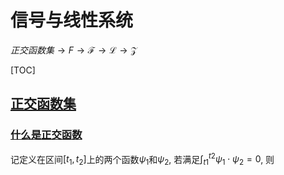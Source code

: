 # 信号与线性系统

$正交函数集 \longrightarrow \mathit{F} \longrightarrow \mathscr{F} \longrightarrow \mathscr{L} \longrightarrow \mathscr{Z}$

[TOC]
<span id='toc'></span>

## [正交函数集](#toc)

### [什么是正交函数](#toc)

记定义在区间$[t_1,t_2]$上的两个函数$\psi_1$和$\psi_2$, 若满足$\int_{t1}^{t2}\psi_1\cdot\psi_2=0$, 则
